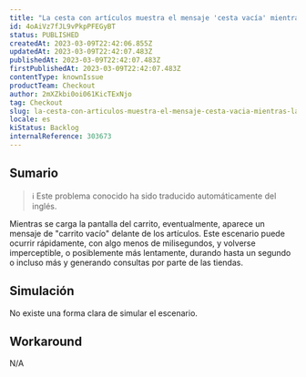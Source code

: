 ```yaml
---
title: "La cesta con artículos muestra el mensaje 'cesta vacía' mientras la pantalla aún se está cargando."
id: 4oAiVz7fJL9vPkpPFEGyBT
status: PUBLISHED
createdAt: 2023-03-09T22:42:06.855Z
updatedAt: 2023-03-09T22:42:07.483Z
publishedAt: 2023-03-09T22:42:07.483Z
firstPublishedAt: 2023-03-09T22:42:07.483Z
contentType: knownIssue
productTeam: Checkout
author: 2mXZkbi0oi061KicTExNjo
tag: Checkout
slug: la-cesta-con-articulos-muestra-el-mensaje-cesta-vacia-mientras-la-pantalla-aun-se-esta-cargando
locale: es
kiStatus: Backlog
internalReference: 303673
---
```


## Sumario

>ℹ️ Este problema conocido ha sido traducido automáticamente del inglés.


Mientras se carga la pantalla del carrito, eventualmente, aparece un mensaje de "carrito vacío" delante de los artículos. Este escenario puede ocurrir rápidamente, con algo menos de milisegundos, y volverse imperceptible, o posiblemente más lentamente, durando hasta un segundo o incluso más y generando consultas por parte de las tiendas.


##

## Simulación


No existe una forma clara de simular el escenario.


##

## Workaround


N/A




